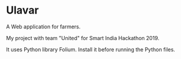 # Ulavar
A Web application for farmers.

My project with team "United" for Smart India Hackathon 2019.

It uses Python library Folium. Install it before running the Python files.
